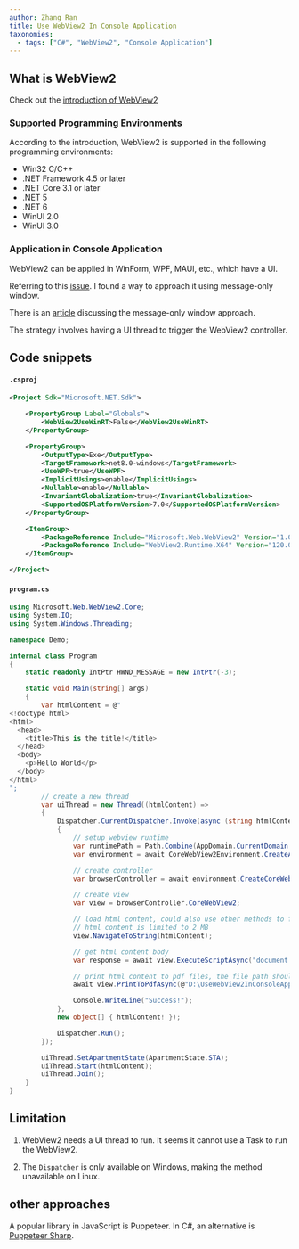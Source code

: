 ```yaml
---
author: Zhang Ran
title: Use WebView2 In Console Application
taxonomies:
  - tags: ["C#", "WebView2", "Console Application"]
---
```


## What is WebView2

Check out the [introduction of WebView2](https://learn.microsoft.com/en-us/microsoft-edge/webview2/)

### Supported Programming Environments

According to the introduction, WebView2 is supported in the following programming environments:

- Win32 C/C++
- .NET Framework 4.5 or later
- .NET Core 3.1 or later
- .NET 5
- .NET 6
- WinUI 2.0
- WinUI 3.0

### Application in Console Application

WebView2 can be applied in WinForm, WPF, MAUI, etc., which have a UI.

Referring to this [issue](https://github.com/MicrosoftEdge/WebView2Feedback/issues/202). I found a way to approach it using message-only window.

There is an [article](https://devblogs.microsoft.com/oldnewthing/20171218-00/?p=97595) discussing the message-only window approach.

The strategy involves having a UI thread to trigger the WebView2 controller.

## Code snippets

#### **`.csproj`**

```xml
<Project Sdk="Microsoft.NET.Sdk">

	<PropertyGroup Label="Globals">
		<WebView2UseWinRT>False</WebView2UseWinRT>
	</PropertyGroup>

	<PropertyGroup>
		<OutputType>Exe</OutputType>
		<TargetFramework>net8.0-windows</TargetFramework>
		<UseWPF>true</UseWPF>
		<ImplicitUsings>enable</ImplicitUsings>
		<Nullable>enable</Nullable>
		<InvariantGlobalization>true</InvariantGlobalization>
		<SupportedOSPlatformVersion>7.0</SupportedOSPlatformVersion>
	</PropertyGroup>

	<ItemGroup>
		<PackageReference Include="Microsoft.Web.WebView2" Version="1.0.2210.55" />
		<PackageReference Include="WebView2.Runtime.X64" Version="120.0.2210.91" />
	</ItemGroup>

</Project>
```

#### **`program.cs`**

```csharp
using Microsoft.Web.WebView2.Core;
using System.IO;
using System.Windows.Threading;

namespace Demo;

internal class Program
{
    static readonly IntPtr HWND_MESSAGE = new IntPtr(-3);

    static void Main(string[] args)
    {
        var htmlContent = @"
<!doctype html>
<html>
  <head>
    <title>This is the title!</title>
  </head>
  <body>
    <p>Hello World</p>
  </body>
</html>
";
        // create a new thread
        var uiThread = new Thread((htmlContent) =>
        {
            Dispatcher.CurrentDispatcher.Invoke(async (string htmlContent) =>
            {
                // setup webview runtime
                var runtimePath = Path.Combine(AppDomain.CurrentDomain.BaseDirectory, "WebView2");
                var environment = await CoreWebView2Environment.CreateAsync(runtimePath, null, null);

                // create controller
                var browserController = await environment.CreateCoreWebView2ControllerAsync(HWND_MESSAGE);

                // create view
                var view = browserController.CoreWebView2;

                // load html content, could also use other methods to fetch request
                // html content is limited to 2 MB
                view.NavigateToString(htmlContent);

                // get html content body
                var response = await view.ExecuteScriptAsync("document.body.outerHTML");

                // print html content to pdf files, the file path should be full path, cannot use relative path
                await view.PrintToPdfAsync(@"D:\UseWebView2InConsoleApp\Demo\bin\Debug\net8.0-windows\hello.pdf");

                Console.WriteLine("Success!");
            }, 
            new object[] { htmlContent! });

            Dispatcher.Run();
        });

        uiThread.SetApartmentState(ApartmentState.STA); 
        uiThread.Start(htmlContent);
        uiThread.Join();
    }
}
```

## Limitation

1. WebView2 needs a UI thread to run. It seems it cannot use a Task to run the WebView2.

2. The `Dispatcher` is only available on Windows, making the method unavailable on Linux.

## other approaches

A popular library in JavaScript is Puppeteer. In C#, an alternative is [Puppeteer Sharp](https://www.puppeteersharp.com/).